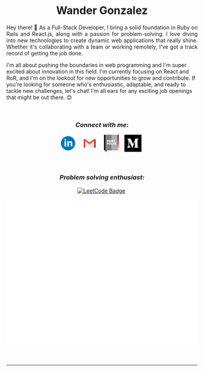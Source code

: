 <h1 align="center">Wander Gonzalez</h1>

<p align="justify"> Hey there! 🌟 As a Full-Stack Developer, I bring a solid foundation in Ruby on Rails and React.js, along with a passion for problem-solving. I love diving into new technologies to create dynamic web applications that really shine. Whether it's collaborating with a team or working remotely, I've got a track record of getting the job done.

I'm all about pushing the boundaries in web programming and I'm super excited about innovation in this field. I'm currently focusing on React and RoR, and I'm on the lookout for new opportunities to grow and contribute. If you're looking for someone who's enthusiastic, adaptable, and ready to tackle new challenges, let's chat! I'm all ears for any exciting job openings that might be out there. 😊

    
&nbsp;<h3 align="center">*Connect with me*:</h3> 

<div align="center">
    
[<img alt="LinkedIn" width="45px" src="assets/linkedin.svg">](https://www.linkedin.com/in/wander-gonzalez/) &nbsp; 
[<img alt="Gmail" width="45px" src="assets/gmail.svg">](mailto://wandergonzalez0@hotmail.com) &nbsp; 
[<img alt="Portfolio" width="45px" src="assets/portfolio.svg">](https://wander-portfolio.netlify.app/) &nbsp;
[<img alt="Medium" width="45px" src="assets/medium-svgrepo-com.svg">](https://medium.com/@wandergonzalez0) &nbsp; 
    
</div>

&nbsp;<h3 align="center">*Problem solving enthusiast:*</h3>

<div align="center">

[![LeetCode Badge](https://img.shields.io/badge/-LeetCode-FFA116?style=for-the-badge&logo=LeetCode&logoColor=black&link=https://leetcode.com/wandergithub/)](https://leetcode.com/wandergithub/)&nbsp;
    
![Metrics](/metrics.plugin.leetcode.svg)


    
</div>




<br>
<!-- 
&nbsp;<h3 align="center">*GitHub stats:*</h3>

<p align="center">
    
<img align="center" src="https://github-readme-stats.vercel.app/api?username=wandergithub&show_icons=true&theme=tokyonight" alt="wandergithub" width="500" /> 
    
</p> -->

---

<!---
wandergithub/wandergithub is a ✨ special ✨ repository because its `README.md` (this file) appears on your GitHub profile.
You can click the Preview link to take a look at your changes.
--->
